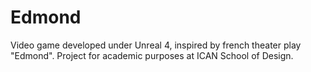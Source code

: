 # Edmond
Video game developed under Unreal 4, inspired by french theater play "Edmond". Project for academic purposes at ICAN School of Design.
